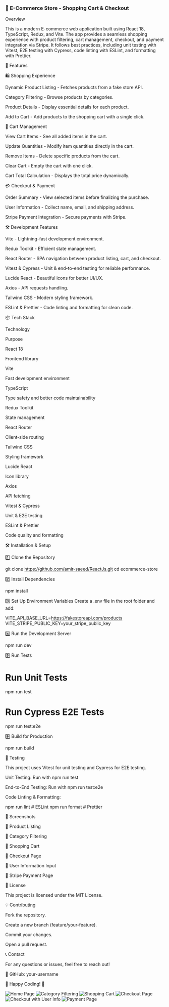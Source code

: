 ### 🛒 E-Commerce Store - Shopping Cart & Checkout

Overview

This is a modern E-commerce web application built using React 18, TypeScript, Redux, and Vite. The app provides a seamless shopping experience with product filtering, cart management, checkout, and payment integration via Stripe. It follows best practices, including unit testing with Vitest, E2E testing with Cypress, code linting with ESLint, and formatting with Prettier.



🚀 Features

🛍️ Shopping Experience

Dynamic Product Listing - Fetches products from a fake store API.

Category Filtering - Browse products by categories.

Product Details - Display essential details for each product.

Add to Cart - Add products to the shopping cart with a single click.

🛒 Cart Management

View Cart Items - See all added items in the cart.

Update Quantities - Modify item quantities directly in the cart.

Remove Items - Delete specific products from the cart.

Clear Cart - Empty the cart with one click.

Cart Total Calculation - Displays the total price dynamically.



💳 Checkout & Payment

Order Summary - View selected items before finalizing the purchase.

User Information - Collect name, email, and shipping address.

Stripe Payment Integration - Secure payments with Stripe.



🛠️ Development Features

Vite - Lightning-fast development environment.

Redux Toolkit - Efficient state management.

React Router - SPA navigation between product listing, cart, and checkout.

Vitest & Cypress - Unit & end-to-end testing for reliable performance.

Lucide React - Beautiful icons for better UI/UX.

Axios - API requests handling.

Tailwind CSS - Modern styling framework.

ESLint & Prettier - Code linting and formatting for clean code.

📦 Tech Stack

Technology

Purpose

React 18

Frontend library

Vite

Fast development environment

TypeScript

Type safety and better code maintainability

Redux Toolkit

State management

React Router

Client-side routing

Tailwind CSS

Styling framework

Lucide React

Icon library

Axios

API fetching

Vitest & Cypress

Unit & E2E testing

ESLint & Prettier

Code quality and formatting

🛠 Installation & Setup

1️⃣ Clone the Repository

 git clone https://github.com/amir-saeed/ReactJs.git
 cd ecommerce-store

2️⃣ Install Dependencies

npm install

3️⃣ Set Up Environment Variables
Create a .env file in the root folder and add:

VITE_API_BASE_URL=https://fakestoreapi.com/products
VITE_STRIPE_PUBLIC_KEY=your_stripe_public_key

4️⃣ Run the Development Server

npm run dev

5️⃣ Run Tests

# Run Unit Tests
npm run test

# Run Cypress E2E Tests
npm run test:e2e

6️⃣ Build for Production

npm run build

🧪 Testing

This project uses Vitest for unit testing and Cypress for E2E testing.

Unit Testing: Run with npm run test

End-to-End Testing: Run with npm run test:e2e

Code Linting & Formatting:

npm run lint    # ESLint
npm run format  # Prettier

📸 Screenshots

📌 Product Listing



📌 Category Filtering



📌 Shopping Cart



📌 Checkout Page



📌 User Information Input



📌 Stripe Payment Page



📜 License

This project is licensed under the MIT License.

💡 Contributing

Fork the repository.

Create a new branch (feature/your-feature).

Commit your changes.

Open a pull request.

📞 Contact

For any questions or issues, feel free to reach out!


🐙 GitHub: your-username

🚀 Happy Coding! 🎉

![Home Page](public/1.png)
![Category Filtering](public/2.png)
![Shopping Cart](public/3.png)
![Checkout Page](public/4.png)
![Checkout with User Info](public/5.png)
![Payment Page](public/6.png)
